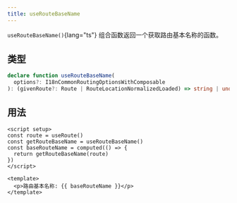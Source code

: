 ```yaml
---
title: useRouteBaseName
---
```


`useRouteBaseName()`{lang="ts"} 组合函数返回一个获取路由基本名称的函数。

## 类型

```ts
declare function useRouteBaseName(
  options?: I18nCommonRoutingOptionsWithComposable
): (givenRoute?: Route | RouteLocationNormalizedLoaded) => string | undefined
```

## 用法

```vue
<script setup>
const route = useRoute()
const getRouteBaseName = useRouteBaseName()
const baseRouteName = computed(() => {
  return getRouteBaseName(route)
})
</script>

<template>
  <p>路由基本名称: {{ baseRouteName }}</p>
</template>
```